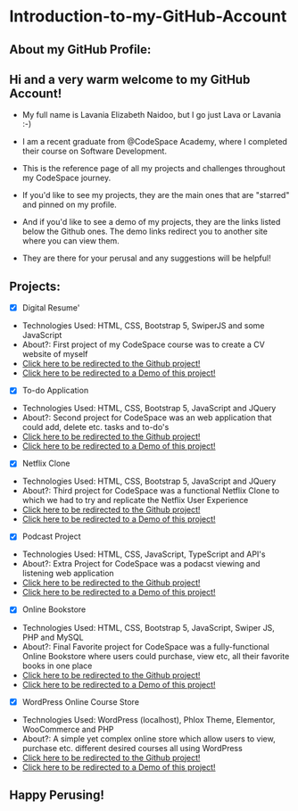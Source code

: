 # Introduction-to-my-GitHub-Account

## About my GitHub Profile:

## Hi and a very warm welcome to my GitHub Account! 

- My full name is Lavania Elizabeth Naidoo, but I go just Lava or Lavania :-)

- I am a recent graduate from @CodeSpace Academy, where I completed their course on Software Development.

- This is the reference page of all my projects and challenges throughout my CodeSpace journey.

- If you'd like to see my projects, they are the main ones that are "starred" and pinned on my profile.

- And if you'd like to see a demo of my projects, they are the links listed below the Github ones. The demo links redirect you to another site where you can view them.

- They are there for your perusal and any suggestions will be helpful!

## Projects:

- [x] Digital Resume'
- Technologies Used: HTML, CSS, Bootstrap 5, SwiperJS and some JavaScript
- About?: First project of my CodeSpace course was to create a CV website of myself 
- <a href="https://github.com/LavaniaNaidoo/Resume-10"> Click here to be redirected to the Github project! </a>
- <a href=" https://www.awesomescreenshot.com/video/17058813?key=241ca00fad3f0edeb0a78ce56932fb29 "> Click here to be redirected to a Demo of this project! </a>

- [x] To-do Application
- Technologies Used: HTML, CSS, Bootstrap 5, JavaScript and JQuery
- About?: Second project for CodeSpace was an web application that could add, delete etc. tasks and to-do's
- <a href="https://github.com/LavaniaNaidoo/To-Do-App-Project"> Click here to be redirected to the Github project! </a>
- <a href=" https://www.awesomescreenshot.com/video/17058226?key=3a35734e6401a44d07723d79ab18e725 "> Click here to be redirected to a Demo of this project! </a>

- [x] Netflix Clone
- Technologies Used: HTML, CSS, Bootstrap 5, JavaScript and JQuery
- About?: Third project for CodeSpace was a functional Netflix Clone to which we had to try and replicate the Netflix User Experience
- <a href="https://github.com/LavaniaNaidoo/Netflix-Clone-Updated"> Click here to be redirected to the Github project! </a>
- <a href=" https://www.awesomescreenshot.com/video/17058069?key=fc4403b36a1a5682536d2724b7ab9bfd "> Click here to be redirected to a Demo of this project! </a>

- [x] Podcast Project
- Technologies Used: HTML, CSS, JavaScript, TypeScript and API's
- About?: Extra Project for CodeSpace was a podacst viewing and listening web application 
- <a href="https://github.com/LavaniaNaidoo/podcast-project"> Click here to be redirected to the Github project! </a>
- <a href=" https://www.awesomescreenshot.com/video/17058526?key=ebb3385987fcf91d359b4c404118dc39 "> Click here to be redirected to a Demo of this project! </a>

- [x] Online Bookstore
- Technologies Used: HTML, CSS, Bootstrap 5, JavaScript, Swiper JS, PHP and MySQL
- About?: Final Favorite project for CodeSpace was a fully-functional Online Bookstore where users could purchase, view etc, all their favorite books in one place
- <a href="https://github.com/LavaniaNaidoo/OnlineBookStore"> Click here to be redirected to the Github project! </a>
- <a href=" https://www.awesomescreenshot.com/video/13157641?key=201db648f294495c06fe42940267edca "> Click here to be redirected to a Demo of this project!  </a>

- [x] WordPress Online Course Store
- Technologies Used: WordPress (localhost), Phlox Theme, Elementor, WooCommerce and PHP
- About?: A simple yet complex online store which allow users to view, purchase etc. different desired courses all using WordPress
- <a href="https://github.com/LavaniaNaidoo/CTU-Course-Project"> Click here to be redirected to the Github project! </a>
- <a href=" https://www.awesomescreenshot.com/video/16220809?key=07d4c24fc788170b8f1b5ccacab9455a "> Click here to be redirected to a Demo of this project!  </a>

## Happy Perusing!
